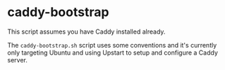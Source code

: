 # caddy-bootstrap

This script assumes you have Caddy installed already.

The `caddy-bootstrap.sh` script uses some conventions and it's currently only targeting Ubuntu and using Upstart to setup and configure a Caddy server.

